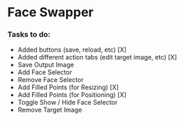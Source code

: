 # Face Swapper

### Tasks to do:
- Added buttons (save, reload, etc)                         [X]
- Added different action tabs (edit target image, etc)      [X]
- Save Output Image
- Add Face Selector
- Remove Face Selector
- Add Filled Points (for Resizing)                          [X]
- Add Filled Points (for Positioning)                       [X]
- Toggle Show / Hide Face Selector
- Remove Target Image       